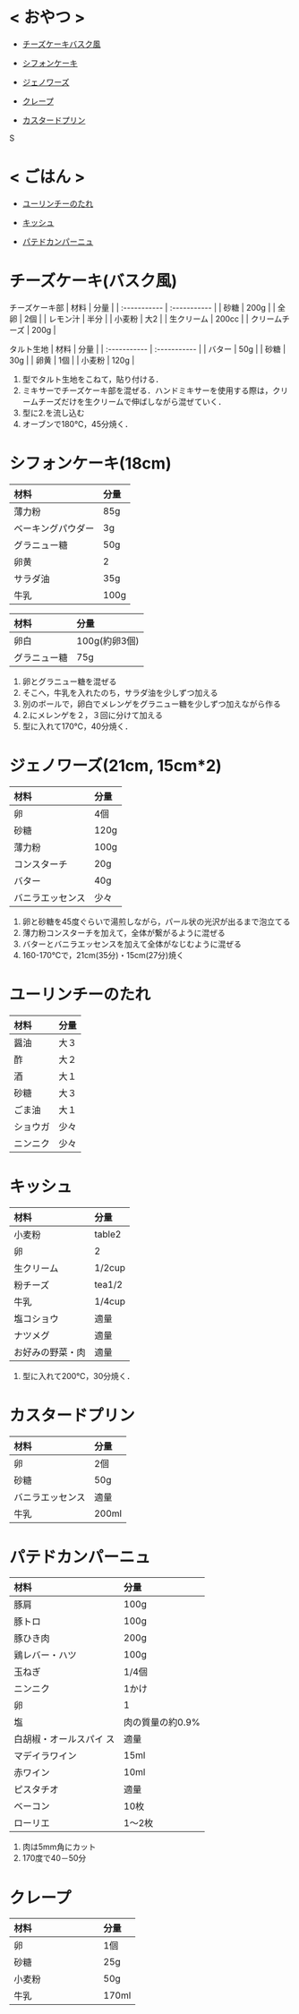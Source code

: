 # < おやつ >


* [チーズケーキバスク風](#チーズケーキバスク風)

* [シフォンケーキ](#シフォンケーキ18cm)

* [ジェノワーズ](#ジェノワーズ21cm-15cm2)

* [クレープ](#クレープ)

* [カスタードプリン](#カスタードプリン)

S
# < ごはん >

* [ユーリンチーのたれ](#ユーリンチーのたれ)

* [キッシュ](#キッシュ)

* [パテドカンパーニュ](#パテドカンパーニュ)



# チーズケーキ(バスク風)

チーズケーキ部
| 材料 | 分量 |
| :----------- | :----------- |
|  砂糖         |  200g        |
|  全卵         |  2個         |
|  レモン汁      |   半分        |
|  小麦粉        |  大2         |
|  生クリーム     |   200cc     |
|   クリームチーズ  |   200g    |


タルト生地
| 材料 | 分量 |
| :----------- | :----------- |
|  バター       |  50g   |
|  砂糖      |  30g   |
|  卵黄     |  1個   |
|  小麦粉       |  120g   |


1. 型でタルト生地をこねて，貼り付ける．
2. ミキサーでチーズケーキ部を混ぜる．ハンドミキサーを使用する際は，クリームチーズだけを生クリームで伸ばしながら混ぜていく．
3. 型に2.を流し込む
4. オーブンで180℃，45分焼く．


# シフォンケーキ(18cm)

| 材料 | 分量 |
| :----------- | :----------- |
|薄力粉       |85g  |
|ベーキングパウダー |3g  |
|グラニュー糖    |50g |
|卵黄        |2   |
|サラダ油      |35g  |
|牛乳        |100g | 



| 材料 | 分量 |
| :----------- | :----------- |
|卵白 |100g(約卵3個)  |
|グラニュー糖    |75g |


1. 卵とグラニュー糖を混ぜる
2. そこへ，牛乳を入れたのち，サラダ油を少しずつ加える
3. 別のボールで，卵白でメレンゲをグラニュー糖を少しずつ加えながら作る
4. 2.にメレンゲを２，３回に分けて加える
5. 型に入れて170℃，40分焼く．




# ジェノワーズ(21cm, 15cm*2)


| 材料 | 分量 |
| :----------- | :----------- |
| 卵           | 4個    |
| 砂糖          | 120g   | 
| 薄力粉         | 100g     |        
| コンスターチ      | 20g    |
| バター         | 40g    |
| バニラエッセンス    | 少々   |

1. 卵と砂糖を45度ぐらいで湯煎しながら，パール状の光沢が出るまで泡立てる
2. 薄力粉コンスターチを加えて，全体が繋がるように混ぜる
3. バターとバニラエッセンスを加えて全体がなじむように混ぜる 
4. 160-170℃で，21cm(35分)・15cm(27分)焼く




# ユーリンチーのたれ


| 材料 | 分量 |
| :----------- | :----------- |
| 醤油   | 大３ | 
| 酢    | 大２ | 
| 酒    | 大１ | 
| 砂糖   | 大３ | 
| ごま油  | 大１ | 
| ショウガ | 少々 | 
| ニンニク | 少々 | 



# キッシュ

| 材料 | 分量 |
| :----------- | :----------- |
小麦粉        |   table2  |
卵          |   2|
生クリーム     |   1/2cup|
粉チーズ      |    tea1/2|
牛乳           |  1/4cup|
塩コショウ     |適量 |
ナツメグ      |適量|
お好みの野菜・肉   |適量|

1. 型に入れて200℃，30分焼く．




# カスタードプリン
| 材料          | 分量   |
| :----------- | :----------- |
| 卵            | 2個   | 
| 砂糖          | 50g   | 
| バニラエッセンス | 適量   | 
| 牛乳          | 200ml |  




# パテドカンパーニュ
| 材料          | 分量   |
| :----------- | :----------- |
| 豚肩            | 100g   | 
| 豚トロ          | 100g   | 
| 豚ひき肉 | 200g   | 
| 鶏レバー・ハツ　 | 100g
| 玉ねぎ　　　　　 | 1/4個
| ニンニク　　　　 | 1かけ
| 卵　　　　 | 1
| 塩　　　　　　　 | 肉の質量の約0.9%
| 白胡椒・オールスパイ ス |適量
| マデイラワイン　 | 15ml
| 赤ワイン　　　    |  10ml
| ピスタチオ　　　 | 適量
| ベーコン　　　　 | 10枚
| ローリエ　　　　 | 1〜2枚


1. 肉は5mm角にカット
2. 170度で40－50分


# クレープ
| 材料          | 分量   |
| :----------- | :----------- |
| 卵            | 1個   | 
| 砂糖          | 25g   | 
| 小麦粉　　　　　　| 50g   | 
| 牛乳          | 170ml |  

